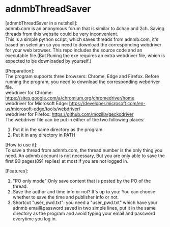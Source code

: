 # adnmbThreadSaver

[adnmbThreadSaver in a nutshell]:  
adnmb.com is an anonymous forum that is similar to 4chan and 2ch. Saving threads from this website could be very inconvenient.  
This is a simple python script, which saves threads from adnmb.com, it's based on selenium so you need to download the corresponding webdriver for your web browser. This repo includes the source code and an executable file.(But Runing the exe requires an extra webdriver file, which is expected to be downloaded by yourself.)  
    
[Preparation]:  
The program supports three browsers: Chrome, Edge and Firefox. Before running the program, you need to download the corresponding webdriver file.  
webdriver for Chrome: https://sites.google.com/a/chromium.org/chromedriver/home  
webdriver for Microsoft Edge: https://developer.microsoft.com/en-us/microsoft-edge/tools/webdriver/  
webdriver for Firefox: https://github.com/mozilla/geckodriver  
The webdriver file can be put in either of the two following places:  
1. Put it in the same directory as the program  
2. Put it in any directory in PATH  
  
[How to use it]:  
To save a thread from adnmb.com, the thread number is the only thing you need. An adnmb account is not necessary, But you are only able to save the first 90 pages(891 replies) at most if you are not logged in.  

[Features]:  
1. "PO only mode":Only save content that is posted by the PO of the thread.  
2. Save the author and time info or not? It's up to you: You can choose whether to save the time and publisher info or not.  
3. Shortcut "user_pwd.txt": you need a "user_pwd.txt" which have your adnmb email&password saved in two simple lines, put it in the same directory as the program and avoid typing your email and password everytime you log in.  
